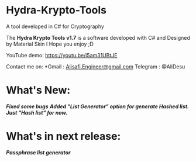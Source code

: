 # Hydra-Krypto-Tools
A tool developed in C# for Cryptography 

The **Hydra Krypto Tools v1.7** is a software developed with C# and Designed by Material Skin
I Hope you enjoy ;D

YouTube demo: https://youtu.be/i5am31UBtJE

Contact me on:
*Gmail : Alisafi.Engineer@gmail.com
Telegram : @AliDesu

# What's New:
***Fixed some bugs***
***Added "List Generator" option for generate Hashed list. Just "Hash list" for now.***

# What's in next release:
***Passphrase list generator***
